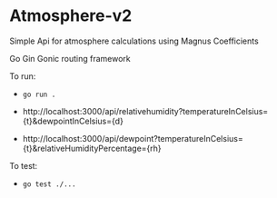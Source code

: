 # Atmosphere-v2

Simple Api for atmosphere calculations using Magnus Coefficients

Go Gin Gonic routing framework

To run:
- `go run .`

- http://localhost:3000/api/relativehumidity?temperatureInCelsius={t}&dewpointInCelsius={d}

- http://localhost:3000/api/dewpoint?temperatureInCelsius={t}&relativeHumidityPercentage={rh}

To test:
- `go test ./...`